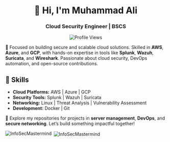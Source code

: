 <h1 align="center">👋 Hi, I'm Muhammad Ali</h1>
<h3 align="center"> Cloud Security Engineer | BSCS </h3>

<div align="center">
    <img src="https://komarev.com/ghpvc/?username=InfoSecMastermind" alt="Profile Views"/>
</div>

🌟 Focused on building secure and scalable cloud solutions. Skilled in **AWS**, **Azure**, and **GCP**, with hands-on expertise in tools like **Splunk**, **Wazuh**, **Suricata**, and **Wireshark**. Passionate about cloud security, DevOps automation, and open-source contributions.  

## 🚀 Skills  
- **Cloud Platforms:** AWS | Azure | GCP  
- **Security Tools:** Splunk | Wazuh | Suricata  
- **Networking:** Linux | Threat Analysis | Vulnerability Assessment  
- **Development:** Docker | Git  

📌 Explore my repositories for projects in **server management**, **DevOps**, and **secure networking**. Let’s build something impactful together!

<p><img align="left" src="https://github-readme-stats.vercel.app/api/top-langs?username=InfoSecMastermind&show_icons=true&locale=en&layout=compact&theme=tokyonight" alt="InfoSecMastermind" /></p>

<p>&nbsp;<img align="center" src="https://github-readme-stats.vercel.app/api?username=InfoSecMastermind&show_icons=true&locale=en&theme=tokyonight" alt="InfoSecMastermind" /></p>


